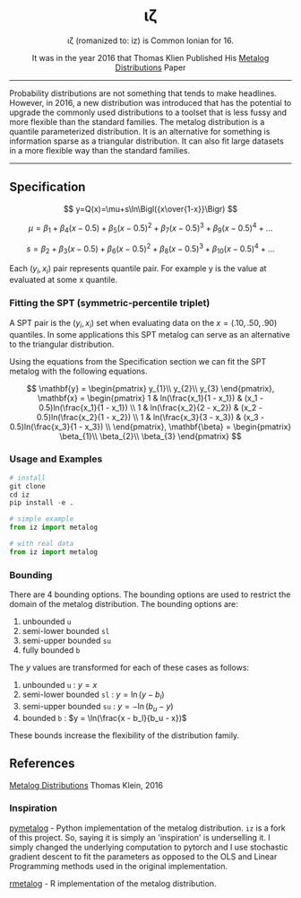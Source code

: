 <h1 align="center"></h1>

<h1 align="center">&iota;&zeta;</h1>

<p align="center">&iota;&zeta; (romanized to: iz) is Common Ionian for 16.</p>
<p align="center"> It was in the year 2016 that Thomas Klien Published His <a href="http://www.metalogdistributions.com/images/The_Metalog_Distributions_-_Keelin_2016.pdf">Metalog Distributions</a> Paper</p>


---


Probability distributions are not something that tends to make headlines. However, in 2016, a new distribution was introduced that has the potential to upgrade the commonly used distributions to 
a toolset that is less fussy and more flexible than the standard families. The metalog distribution is a quantile parameterized distribution. It is an alternative for something is information sparse as a triangular distribution. It can also fit large datasets in a more flexible way than the standard families.

---

## Specification

$$
y=Q(x)=\mu+s\ln\Bigl({x\over{1-x}}\Bigr)
$$

$$
\mu =\beta_1 + \beta_4(x -0.5) + \beta_5(x -0.5)^2 + \beta_7(x -0.5)^3 + \beta_9(x -0.5)^4 + \dots
$$

$$
s = \beta_2 + \beta_3(x -0.5) + \beta_6(x -0.5)^2 + \beta_8(x -0.5)^3 + \beta_{10}(x -0.5)^4 + \dots
$$

Each $(y_i,x_i)$ pair represents quantile pair. For example y is the value at evaluated at some x quantile.

### Fitting the SPT (symmetric-percentile triplet)

A SPT pair is the $(y_i,x_i)$ set when evaluating data on the $x = (.10,.50,.90)$ quantiles. In some applications this SPT metalog can serve as an alternative to the triangular distribution. 

Using the equations from the Specification section we can fit the SPT metalog with the following equations.

$$
\mathbf{y} =
 \begin{pmatrix}
  y_{1}\\
  y_{2}\\
  y_{3}
 \end{pmatrix},
\mathbf{x} =
 \begin{pmatrix}
  1 & ln(\frac{x_1}{1 - x_1}) & (x_1 - 0.5)ln(\frac{x_1}{1 - x_1})  \\
  1 & ln(\frac{x_2}{2 - x_2}) & (x_2 - 0.5)ln(\frac{x_2}{1 - x_2})  \\
  1 & ln(\frac{x_3}{3 - x_3}) & (x_3 - 0.5)ln(\frac{x_3}{1 - x_3})  \\
 \end{pmatrix},
\mathbf{\beta} =
 \begin{pmatrix}
  \beta_{1}\\
  \beta_{2}\\
  \beta_{3}
 \end{pmatrix}
$$

### Usage and Examples

```py
# install
git clone 
cd iz
pip install -e .
```

```py
# simple example
from iz import metalog


```


```py
# with real data
from iz import metalog
```

### Bounding

There are 4 bounding options. The bounding options are used to restrict the domain of the metalog distribution. The bounding options are:

1. unbounded `u`
2. semi-lower bounded `sl`
3. semi-upper bounded `su`
4. fully bounded `b`


The $y$ values are transformed for each of these cases as follows:

1. unbounded `u` : $y = x$
2. semi-lower bounded `sl` : $y = \ln(y - b_l)$
3. semi-upper bounded `su` : $y = -\ln(b_u - y)$
4. bounded `b` : $y = \ln(\frac{x - b_l}{b_u - x})$


These bounds increase the flexibility of the distribution family.

## References

[Metalog Distributions](http://www.metalogdistributions.com/images/The_Metalog_Distributions_-_Keelin_2016.pdf) Thomas Klein, 2016

### Inspiration

[pymetalog](https://github.com/tjefferies/pymetalog) - Python implementation of the metalog distribution. `iz` is a fork of this project. So, saying it is simply an 'inspiration' is underselling it. I simply changed the underlying computation to pytorch and I use stochastic gradient descent to fit the parameters as opposed to the OLS and Linear Programming methods used in the original implementation.

[rmetalog](https://github.com/isaacfab/rmetalog) - R implementation of the metalog distribution.



